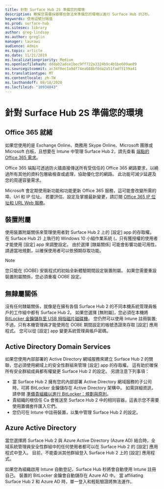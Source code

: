 ```yaml
---
title: 針對 Surface Hub 2S 準備您的環境
description: 瞭解您需要採取哪些做法來準備您的環境以進行 Surface Hub 的2秒。
keywords: 使用逗號分隔值
ms.prod: surface-hub
ms.sitesec: library
author: greg-lindsay
ms.author: greglin
manager: laurawi
audience: Admin
ms.topic: article
ms.date: 11/21/2019
ms.localizationpriority: Medium
ms.openlocfilehash: dddab2adce1bec9ff722a3324b9c4b1be609ae89
ms.sourcegitcommit: ac34f0ec1a9df74ea688bf0da2a51fadf5139a41
ms.translationtype: MT
ms.contentlocale: zh-TW
ms.lasthandoff: 08/18/2020
ms.locfileid: "10934843"
---
```

# 針對 Surface Hub 2S 準備您的環境

## Office 365 就緒

如果您使用的是 Exchange Online、商務用 Skype Online、Microsoft 團隊或 Microsoft 白板，且想要在 Intune 中管理 Surface Hub 2，請先查看 [端點的 Office 365 需求](https://docs.microsoft.com/office365/enterprise/office-365-endpoints)。

Office 365 端點可透過防火牆直接傳送所有受信任的 Office 365 網路要求，以繞過所有其他的資料包層級檢查或處理，協助優化您的網路。 此功能可減少延遲及您的周邊容量需求。

Microsoft 會定期使用新功能和功能更新 Office 365 服務，這可能會改變所需的埠、Url 和 IP 位址。 若要評估、設定及掌握最新變更，請訂閱 [Office 365 IP 位址和 URL Web 服務](https://docs.microsoft.com/office365/enterprise/office-365-ip-web-service)。

## 裝置附屬

使用裝置附屬關係來管理使用者對 Surface Hub 2 上的 [設定] app 的存取權。
在 Surface Hub 2) 上執行的 Windows 10 小組作業系統 (，只有獲授權的使用者才能使用 [設定] app 來調整設定。 由於選擇 [隸屬關係] 可能會影響功能可用性，請適當地規劃，以確保使用者可以依預期存取功能。

> [!NOTE]
> 您只能在 (OOBE) 安裝程式的初始全新體驗期間設定裝置附屬。 如果您需要重設裝置附屬關係，您必須重複 OOBE 設定。

## 無隸屬關係

沒有任何隸屬關係，就像是在擁有各個 Surface Hub 2 的不同本機系統管理員帳戶的工作組中都有 Surface Hub 2。 如果您選擇 [無附屬]，您必須在本機將 [BitLocker 金鑰儲存至 USB 拇指磁片磁碟機](https://docs.microsoft.com/windows/security/information-protection/bitlocker/bitlocker-key-management-faq)。 您仍然可以使用 Intune 註冊裝置;不過，只有本機管理員才能使用在 OOBE 期間設定的帳號憑證來存取 [設定] 應用程式。 您可以從 [設定] app 變更系統管理員帳戶密碼。

## Active Directory Domain Services

如果您使用內部部署的 Active Directory 網域服務來建立 Surface Hub 2 的關聯，您必須使用網域上的安全性群組來管理 [設定] app 的存取權。 這有助於確保所有安全群組成員都有權變更 Surface Hub 2 的設定。 另請注意下列事項：

- 當 Surface Hub 2 擁有您的內部部署 Active Directory 網域服務的子公司時，可將 BitLocker 金鑰儲存在 Active Directory 架構中。 如需詳細資訊，請參閱 [準備貴組織以進行 BitLocker：規劃與原則](https://docs.microsoft.com/windows/security/information-protection/bitlocker/prepare-your-organization-for-bitlocker-planning-and-policies)。 
- 貴組織的根信任 Ca 會推送至 Surface Hub 2 中的相同容器，這表示您不需要使用置備套件匯入它們。
- 您仍可在 Intune 中註冊裝置，以集中管理 Surface Hub 2 的設定。

## Azure Active Directory

當您選擇將 Surface Hub 2 與 Azure Active Directory (Azure AD) 結合時，全域系統管理員安全性群組中的任何使用者都可以在 Surface Hub 2 的 [設定] 應用程式中登入。 目前，不能委派其他群組登入 Surface Hub 2 上的 [設定] 應用程式。

如果您為組織啟用 Intune 自動登記，Surface Hub 秒將會自動使用 Intune 註冊自己。 裝置的 BitLocker 金鑰會自動儲存在 Azure AD 中。 當 affiliating Surface Hub 2 和 Azure AD 時，單一登入和輕鬆驗證將無法運作。
